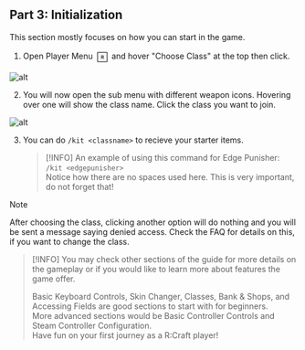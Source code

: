 Part 3: Initialization
---

This section mostly focuses on how you can start in the game.

1. Open Player Menu <img height="25" style="vertical-align:middle" src="img/controls/keyboard/key-letter_R.png"> and hover "Choose Class" at the top then click.

![alt](/img/classes/option.png)

2. You will now open the sub menu with different weapon icons. Hovering over one will show the class name. Click the class you want to join.

![alt](/img/classes/classes.png)

3. You can do `/kit <classname>` to recieve your starter items.
	> [!INFO]
	> An example of using this command for Edge Punisher: `/kit <edgepunisher>` <br>
	> Notice how there are no spaces used here. This is very important, do not forget that!

> [!NOTE]
> After choosing the class, clicking another option will do nothing and you will be sent a message saying denied access. Check the FAQ for details on this, if you want to change the class.

> [!INFO]
> You may check other sections of the guide for more details on the gameplay or if you would like to learn more about features the game offer.
>
> Basic Keyboard Controls, Skin Changer, Classes, Bank & Shops, and Accessing Fields are good sections to start with for beginners. <br>
> More advanced sections would be Basic Controller Controls and Steam Controller Configuration. <br>
> Have fun on your first journey as a R:Craft player!
